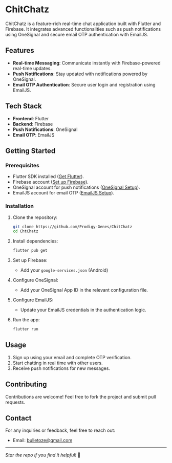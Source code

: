 # ChitChatz  

ChitChatz is a feature-rich real-time chat application built with Flutter and Firebase. It integrates advanced functionalities such as push notifications using OneSignal and secure email OTP authentication with EmailJS.  

## Features  
- **Real-time Messaging**: Communicate instantly with Firebase-powered real-time updates.  
- **Push Notifications**: Stay updated with notifications powered by OneSignal.  
- **Email OTP Authentication**: Secure user login and registration using EmailJS.  

## Tech Stack  
- **Frontend**: Flutter  
- **Backend**: Firebase  
- **Push Notifications**: OneSignal  
- **Email OTP**: EmailJS  

## Getting Started  

### Prerequisites  
- Flutter SDK installed ([Get Flutter](https://flutter.dev/docs/get-started/install)).  
- Firebase account ([Set up Firebase](https://firebase.google.com/)).  
- OneSignal account for push notifications ([OneSignal Setup](https://onesignal.com/)).  
- EmailJS account for email OTP ([EmailJS Setup](https://www.emailjs.com/)).  

### Installation  

1. Clone the repository:  
   ```bash  
   git clone https://github.com/Prodigy-Genes/ChitChatz  
   cd ChtChatz  
   ```  

2. Install dependencies:  
   ```bash  
   flutter pub get  
   ```  

3. Set up Firebase:  
   - Add your `google-services.json` (Android) 

4. Configure OneSignal:  
   - Add your OneSignal App ID in the relevant configuration file.  

5. Configure EmailJS:  
   - Update your EmailJS credentials in the authentication logic.  

6. Run the app:  
   ```bash  
   flutter run  
   ```  

## Usage  
1. Sign up using your email and complete OTP verification.  
2. Start chatting in real time with other users.  
3. Receive push notifications for new messages.  

## Contributing  
Contributions are welcome! Feel free to fork the project and submit pull requests.   

## Contact  
For any inquiries or feedback, feel free to reach out:  
- Email: bulletoze@gmail.com

---  
*Star the repo if you find it helpful!* 🌟